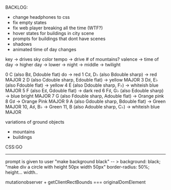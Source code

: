 BACKLOG:
- change headphones to css
- fix empty states
- fix web player breaking all the time (WTF?)
- hover states for buildings in city scene
- prompts for buildings that dont have scenes
- shadows
- animated time of day changes

key -> drives sky color
tempo -> drive # of mountains?
valence -> time of day -> higher day -> lower -> night -> middle -> twilight

0 C (also B♯, Ddouble flat) do -> red
1 C♯, D♭ (also Bdouble sharp) -> red MAJOR
2 D (also Cdouble sharp, Edouble flat) -> yellow MAJOR
3 D♯, E♭ (also Fdouble flat) -> yellow
4 E (also Ddouble sharp, F♭) -> whiteish blue MAJOR
5 F (also E♯, Gdouble flat) -> dark red
6 F♯, G♭ (also Edouble sharp) -> blue bright MAJOR
7 G (also Fdouble sharp, Adouble flat) -> Orange pink
8 G♯ -> Orange Pink MAJOR
9 A (also Gdouble sharp, Bdouble flat) -> Green MAJOR
10, A♯, B♭ -> Green
11, B (also Adouble sharp, C♭) -> whiteish blue MAJOR

variations of ground objects
- mountains
- buildings

CSS:GO
______
prompt is given to user
"make background black" -- > background: black;
"make div a circle with height 50px width 50px" border-radius: 50%; height... width..

mutationobserver + getClientRectBounds === originalDomElement

